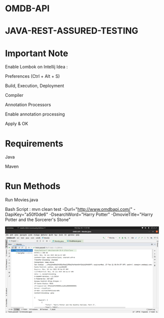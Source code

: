# OMDB-API
# JAVA-REST-ASSURED-TESTING

# Important Note 

Enable Lombok on Intellij Idea :

Preferences (Ctrl + Alt + S)

Build, Execution, Deployment

Compiler

Annotation Processors

Enable annotation processing

Apply & OK


# Requirements
Java

Maven

# Run Methods
Run Movies.java

Bash Script : mvn clean test -Durl="http://www.omdbapi.com/" -DapiKey="a50f0de6" -DsearchWord="Harry Potter" -DmovieTitle="Harry Potter and the Sorcerer's Stone"

![Screenshot1](Screenshots/Screenshot%20from%202021-01-18%2011-57-49.png)
